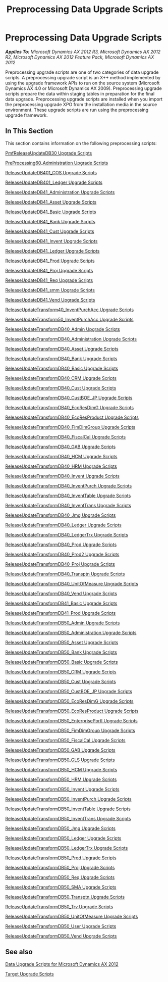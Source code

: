﻿---
title: Preprocessing Data Upgrade Scripts
TOCTitle: Preprocessing Upgrade Scripts
ms:assetid: e620fee8-656a-426b-aba7-b9c939ff960b
ms:mtpsurl: https://msdn.microsoft.com/en-us/library/JJ719770(v=AX.60)
ms:contentKeyID: 49711844
ms.date: 05/18/2015
mtps_version: v=AX.60
---

# Preprocessing Data Upgrade Scripts 


_**Applies To:** Microsoft Dynamics AX 2012 R3, Microsoft Dynamics AX 2012 R2, Microsoft Dynamics AX 2012 Feature Pack, Microsoft Dynamics AX 2012_

Preprocessing upgrade scripts are one of two categories of data upgrade scripts. A preprocessing upgrade script is an X++ method implemented by using the upgrade framework APIs to run on the source system (Microsoft Dynamics AX 4.0 or Microsoft Dynamics AX 2009). Preprocessing upgrade scripts prepare the data within staging tables in preparation for the final data upgrade. Preprocessing upgrade scripts are installed when you import the preprocessing upgrade XPO from the installation media in the source environment. These upgrade scripts are run using the preprocessing upgrade framework.

## In This Section

This section contains information on the following preprocessing scripts:

[PmfReleaseUpdateDB30 Upgrade Scripts](pmfreleaseupdatedb30-upgrade-scripts.md)

[PreProcessing60\_Administration Upgrade Scripts](preprocessing60-administration-upgrade-scripts.md)

[ReleaseUpdateDB401\_COS Upgrade Scripts](releaseupdatedb401-cos-upgrade-scripts.md)

[ReleaseUpdateDB401\_Ledger Upgrade Scripts](releaseupdatedb401-ledger-upgrade-scripts.md)

[ReleaseUpdateDB41\_Administration Upgrade Scripts](releaseupdatedb41-administration-upgrade-scripts.md)

[ReleaseUpdateDB41\_Asset Upgrade Scripts](releaseupdatedb41-asset-upgrade-scripts.md)

[ReleaseUpdateDB41\_Basic Upgrade Scripts](releaseupdatedb41-basic-upgrade-scripts.md)

[ReleaseUpdateDB41\_Bank Upgrade Scripts](releaseupdatedb41-bank-upgrade-scripts.md)

[ReleaseUpdateDB41\_Cust Upgrade Scripts](releaseupdatedb41-cust-upgrade-scripts.md)

[ReleaseUpdateDB41\_Invent Upgrade Scripts](releaseupdatedb41-invent-upgrade-scripts.md)

[ReleaseUpdateDB41\_Ledger Upgrade Scripts](releaseupdatedb41-ledger-upgrade-scripts.md)

[ReleaseUpdateDB41\_Prod Upgrade Scripts](releaseupdatedb41-prod-upgrade-scripts.md)

[ReleaseUpdateDB41\_Proj Upgrade Scripts](releaseupdatedb41-proj-upgrade-scripts.md)

[ReleaseUpdateDB41\_Req Upgrade Scripts](releaseupdatedb41-req-upgrade-scripts.md)

[ReleaseUpdateDB41\_smm Upgrade Scripts](releaseupdatedb41-smm-upgrade-scripts.md)

[ReleaseUpdateDB41\_Vend Upgrade Scripts](releaseupdatedb41-vend-upgrade-scripts.md)

[ReleaseUpdateTransform40\_InventPurchAcc Upgrade Scripts](releaseupdatetransform40-inventpurchacc-upgrade-scripts.md)

[ReleaseUpdateTransform50\_InventPurchAcc Upgrade Scripts](releaseupdatetransform50-inventpurchacc-upgrade-scripts.md)

[ReleaseUpdateTransformDB40\_Admin Upgrade Scripts](releaseupdatetransformdb40-admin-upgrade-scripts.md)

[ReleaseUpdateTransformDB40\_Administration Upgrade Scripts](releaseupdatetransformdb40-administration-upgrade-scripts.md)

[ReleaseUpdateTransformDB40\_Asset Upgrade Scripts](releaseupdatetransformdb40-asset-upgrade-scripts.md)

[ReleaseUpdateTransformDB40\_Bank Upgrade Scripts](releaseupdatetransformdb40-bank-upgrade-scripts.md)

[ReleaseUpdateTransformDB40\_Basic Upgrade Scripts](releaseupdatetransformdb40-basic-upgrade-scripts.md)

[ReleaseUpdateTransformDB40\_CRM Upgrade Scripts](releaseupdatetransformdb40-crm-upgrade-scripts.md)

[ReleaseUpdateTransformDB40\_Cust Upgrade Scripts](releaseupdatetransformdb40-cust-upgrade-scripts.md)

[ReleaseUpdateTransformDB40\_CustBOE\_JP Upgrade Scripts](releaseupdatetransformdb40-custboe-jp-upgrade-scripts.md)

[ReleaseUpdateTransformDB40\_EcoResDimG Upgrade Scripts](releaseupdatetransformdb40-ecoresdimg-upgrade-scripts.md)

[ReleaseUpdateTransformDB40\_EcoResProduct Upgrade Scripts](releaseupdatetransformdb40-ecoresproduct-upgrade-scripts.md)

[ReleaseUpdateTransformDB40\_FimDimGroup Upgrade Scripts](releaseupdatetransformdb40-fimdimgroup-upgrade-scripts.md)

[ReleaseUpdateTransformDB40\_FiscalCal Upgrade Scripts](releaseupdatetransformdb40-fiscalcal-upgrade-scripts.md)

[ReleaseUpdateTransformDB40\_GAB Upgrade Scripts](releaseupdatetransformdb40-gab-upgrade-scripts.md)

[ReleaseUpdateTransformDB40\_HCM Upgrade Scripts](releaseupdatetransformdb40-hcm-upgrade-scripts.md)

[ReleaseUpdateTransformDB40\_HRM Upgrade Scripts](releaseupdatetransformdb40-hrm-upgrade-scripts.md)

[ReleaseUpdateTransformDB40\_Invent Upgrade Scripts](releaseupdatetransformdb40-invent-upgrade-scripts.md)

[ReleaseUpdateTransformDB40\_InventPurch Upgrade Scripts](releaseupdatetransformdb40-inventpurch-upgrade-scripts.md)

[ReleaseUpdateTransformDB40\_InventTable Upgrade Scripts](releaseupdatetransformdb40-inventtable-upgrade-scripts.md)

[ReleaseUpdateTransformDB40\_InventTrans Upgrade Scripts](releaseupdatetransformdb40-inventtrans-upgrade-scripts.md)

[ReleaseUpdateTransformDB40\_Jmg Upgrade Scripts](releaseupdatetransformdb40-jmg-upgrade-scripts.md)

[ReleaseUpdateTransformDB40\_Ledger Upgrade Scripts](releaseupdatetransformdb40-ledger-upgrade-scripts.md)

[ReleaseUpdateTransformDB40\_LedgerTrx Upgrade Scripts](releaseupdatetransformdb40-ledgertrx-upgrade-scripts.md)

[ReleaseUpdateTransformDB40\_Prod Upgrade Scripts](releaseupdatetransformdb40-prod-upgrade-scripts.md)

[ReleaseUpdateTransformDB40\_Prod2 Upgrade Scripts](releaseupdatetransformdb40-prod2-upgrade-scripts.md)

[ReleaseUpdateTransformDB40\_Proj Upgrade Scripts](releaseupdatetransformdb40-proj-upgrade-scripts.md)

[ReleaseUpdateTransformDB40\_Transptn Upgrade Scripts](releaseupdatetransformdb40-transptn-upgrade-scripts.md)

[ReleaseUpdateTransformDB40\_UnitOfMeasure Upgrade Scripts](releaseupdatetransformdb40-unitofmeasure-upgrade-scripts.md)

[ReleaseUpdateTransformDB40\_Vend Upgrade Scripts](releaseupdatetransformdb40-vend-upgrade-scripts.md)

[ReleaseUpdateTransformDB41\_Basic Upgrade Scripts](releaseupdatetransformdb41-basic-upgrade-scripts.md)

[ReleaseUpdateTransformDB41\_Prod Upgrade Scripts](releaseupdatetransformdb41-prod-upgrade-scripts.md)

[ReleaseUpdateTransformDB50\_Admin Upgrade Scripts](releaseupdatetransformdb50-admin-upgrade-scripts.md)

[ReleaseUpdateTransformDB50\_Administration Upgrade Scripts](releaseupdatetransformdb50-administration-upgrade-scripts.md)

[ReleaseUpdateTransformDB50\_Asset Upgrade Scripts](releaseupdatetransformdb50-asset-upgrade-scripts.md)

[ReleaseUpdateTransformDB50\_Bank Upgrade Scripts](releaseupdatetransformdb50-bank-upgrade-scripts.md)

[ReleaseUpdateTransformDB50\_Basic Upgrade Scripts](releaseupdatetransformdb50-basic-upgrade-scripts.md)

[ReleaseUpdateTransformDB50\_CRM Upgrade Scripts](releaseupdatetransformdb50-crm-upgrade-scripts.md)

[ReleaseUpdateTransformDB50\_Cust Upgrade Scripts](releaseupdatetransformdb50-cust-upgrade-scripts.md)

[ReleaseUpdateTransformDB50\_CustBOE\_JP Upgrade Scripts](releaseupdatetransformdb50-custboe-jp-upgrade-scripts.md)

[ReleaseUpdateTransformDB50\_EcoResDimG Upgrade Scripts](releaseupdatetransformdb50-ecoresdimg-upgrade-scripts.md)

[ReleaseUpdateTransformDB50\_EcoResProduct Upgrade Scripts](releaseupdatetransformdb50-ecoresproduct-upgrade-scripts.md)

[ReleaseUpdateTransformDB50\_EnterprisePortl Upgrade Scripts](releaseupdatetransformdb50-enterpriseportl-upgrade-scripts.md)

[ReleaseUpdateTransformDB50\_FimDimGroup Upgrade Scripts](releaseupdatetransformdb50-fimdimgroup-upgrade-scripts.md)

[ReleaseUpdateTransformDB50\_FiscalCal Upgrade Scripts](releaseupdatetransformdb50-fiscalcal-upgrade-scripts.md)

[ReleaseUpdateTransformDB50\_GAB Upgrade Scripts](releaseupdatetransformdb50-gab-upgrade-scripts.md)

[ReleaseUpdateTransformDB50\_GLS Upgrade Scripts](releaseupdatetransformdb50-gls-upgrade-scripts.md)

[ReleaseUpdateTransformDB50\_HCM Upgrade Scripts](releaseupdatetransformdb50-hcm-upgrade-scripts.md)

[ReleaseUpdateTransformDB50\_HRM Upgrade Scripts](releaseupdatetransformdb50-hrm-upgrade-scripts.md)

[ReleaseUpdateTransformDB50\_Invent Upgrade Scripts](releaseupdatetransformdb50-invent-upgrade-scripts.md)

[ReleaseUpdateTransformDB50\_InventPurch Upgrade Scripts](releaseupdatetransformdb50-inventpurch-upgrade-scripts.md)

[ReleaseUpdateTransformDB50\_InventTable Upgrade Scripts](releaseupdatetransformdb50-inventtable-upgrade-scripts.md)

[ReleaseUpdateTransformDB50\_InventTrans Upgrade Scripts](releaseupdatetransformdb50-inventtrans-upgrade-scripts.md)

[ReleaseUpdateTransformDB50\_Jmg Upgrade Scripts](releaseupdatetransformdb50-jmg-upgrade-scripts.md)

[ReleaseUpdateTransformDB50\_Ledger Upgrade Scripts](releaseupdatetransformdb50-ledger-upgrade-scripts.md)

[ReleaseUpdateTransformDB50\_LedgerTrx Upgrade Scripts](releaseupdatetransformdb50-ledgertrx-upgrade-scripts.md)

[ReleaseUpdateTransformDB50\_Prod Upgrade Scripts](releaseupdatetransformdb50-prod-upgrade-scripts.md)

[ReleaseUpdateTransformDB50\_Proj Upgrade Scripts](releaseupdatetransformdb50-proj-upgrade-scripts.md)

[ReleaseUpdateTransformDB50\_Req Upgrade Scripts](releaseupdatetransformdb50-req-upgrade-scripts.md)

[ReleaseUpdateTransformDB50\_SMA Upgrade Scripts](releaseupdatetransformdb50-sma-upgrade-scripts.md)

[ReleaseUpdateTransformDB50\_Transptn Upgrade Scripts](releaseupdatetransformdb50-transptn-upgrade-scripts.md)

[ReleaseUpdateTransformDB50\_Trv Upgrade Scripts](releaseupdatetransformdb50-trv-upgrade-scripts.md)

[ReleaseUpdateTransformDB50\_UnitOfMeasure Upgrade Scripts](releaseupdatetransformdb50-unitofmeasure-upgrade-scripts.md)

[ReleaseUpdateTransformDB50\_User Upgrade Scripts](releaseupdatetransformdb50-user-upgrade-scripts.md)

[ReleaseUpdateTransformDB50\_Vend Upgrade Scripts](releaseupdatetransformdb50-vend-upgrade-scripts.md)

## See also

[Data Upgrade Scripts for Microsoft Dynamics AX 2012](data-upgrade-scripts-for-microsoft-dynamics-ax-2012.md)

[Target Upgrade Scripts](target-upgrade-scripts.md)

  


